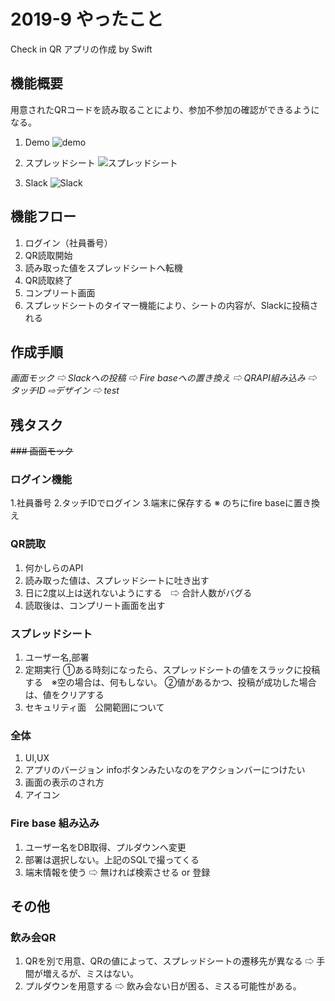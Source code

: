 # 2019-9 やったこと
Check in QR アプリの作成 by Swift

## 機能概要
用意されたQRコードを読み取ることにより、参加不参加の確認ができるようになる。

1. Demo
![demo](https://user-images.githubusercontent.com/46876791/64357800-4ecc3180-d040-11e9-9b03-2efd4868fbb0.gif "サンプル")

2. スプレッドシート
![スプレッドシート](https://user-images.githubusercontent.com/46876791/64354011-99967b00-d039-11e9-8084-85e9ef84db82.png "サンプル")

3. Slack
![Slack](https://user-images.githubusercontent.com/46876791/64352831-a7e39780-d037-11e9-97b5-6e9073e9754a.png "サンプル")


## 機能フロー
1. ログイン（社員番号）
2. QR読取開始
3. 読み取った値をスプレッドシートへ転機
4. QR読取終了
5. コンプリート画面
6. スプレッドシートのタイマー機能により、シートの内容が、Slackに投稿される

## 作成手順
*画面モック ⇨ Slackへの投稿 ⇨ Fire baseへの置き換え ⇨ QRAPI組み込み ⇨ タッチID ⇨デザイン ⇨ test*

## 残タスク

~~### 画面モック~~

### ログイン機能
1.社員番号
2.タッチIDでログイン
3.端末に保存する ※ のちにfire baseに置き換え
	
### QR読取
1. 何かしらのAPI
2. 読み取った値は、スプレッドシートに吐き出す
3. 日に2度以上は送れないようにする　⇨ 合計人数がバグる
4. 読取後は、コンプリート画面を出す

### スプレッドシート
1. ユーザー名,部署
2. 定期実行
  ①ある時刻になったら、スプレッドシートの値をスラックに投稿する　※空の場合は、何もしない。
  ②値があるかつ、投稿が成功した場合は、値をクリアする
3. セキュリティ面　公開範囲について
	
### 全体
1. UI,UX
2. アプリのバージョン infoボタンみたいなのをアクションバーにつけたい
3. 画面の表示のされ方
4. アイコン
 
### Fire base 組み込み
1. ユーザー名をDB取得、プルダウンへ変更
2. 部署は選択しない。上記のSQLで撮ってくる
3. 端末情報を使う ⇨ 無ければ検索させる or 登録

## その他

### 飲み会QR
1. QRを別で用意、QRの値によって、スプレッドシートの遷移先が異なる ⇨ 手間が増えるが、ミスはない。
2. プルダウンを用意する ⇨ 飲み会ない日が困る、ミスる可能性がある。
